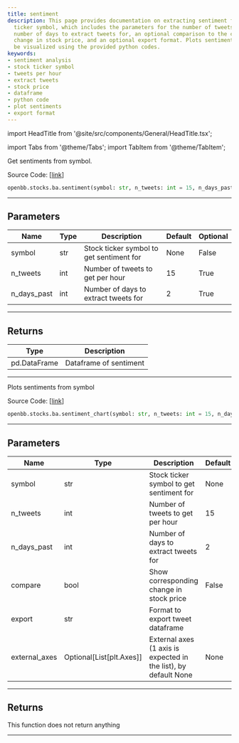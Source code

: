 ```yaml
---
title: sentiment
description: This page provides documentation on extracting sentiment from a stock
  ticker symbol, which includes the parameters for the number of tweets per hour,
  number of days to extract tweets for, an optional comparison to the corresponding
  change in stock price, and an optional export format. Plots sentiments can also
  be visualized using the provided python codes.
keywords:
- sentiment analysis
- stock ticker symbol
- tweets per hour
- extract tweets
- stock price
- dataframe
- python code
- plot sentiments
- export format
---
```


import HeadTitle from '@site/src/components/General/HeadTitle.tsx';

<HeadTitle title="stocks.ba.sentiment - Reference | OpenBB SDK Docs" />

import Tabs from '@theme/Tabs';
import TabItem from '@theme/TabItem';

<Tabs>
<TabItem value="model" label="Model" default>

Get sentiments from symbol.

Source Code: [[link](https://github.com/OpenBB-finance/OpenBBTerminal/tree/main/openbb_terminal/common/behavioural_analysis/twitter_model.py#L125)]

```python
openbb.stocks.ba.sentiment(symbol: str, n_tweets: int = 15, n_days_past: int = 2)
```

---

## Parameters

| Name | Type | Description | Default | Optional |
| ---- | ---- | ----------- | ------- | -------- |
| symbol | str | Stock ticker symbol to get sentiment for | None | False |
| n_tweets | int | Number of tweets to get per hour | 15 | True |
| n_days_past | int | Number of days to extract tweets for | 2 | True |


---

## Returns

| Type | Description |
| ---- | ----------- |
| pd.DataFrame | Dataframe of sentiment |
---

</TabItem>
<TabItem value="view" label="Chart">

Plots sentiments from symbol

Source Code: [[link](https://github.com/OpenBB-finance/OpenBBTerminal/tree/main/openbb_terminal/common/behavioural_analysis/twitter_view.py#L79)]

```python
openbb.stocks.ba.sentiment_chart(symbol: str, n_tweets: int = 15, n_days_past: int = 2, compare: bool = False, export: str = "", external_axes: Optional[List[matplotlib.axes._axes.Axes]] = None)
```

---

## Parameters

| Name | Type | Description | Default | Optional |
| ---- | ---- | ----------- | ------- | -------- |
| symbol | str | Stock ticker symbol to get sentiment for | None | False |
| n_tweets | int | Number of tweets to get per hour | 15 | True |
| n_days_past | int | Number of days to extract tweets for | 2 | True |
| compare | bool | Show corresponding change in stock price | False | True |
| export | str | Format to export tweet dataframe |  | True |
| external_axes | Optional[List[plt.Axes]] | External axes (1 axis is expected in the list), by default None | None | True |


---

## Returns

This function does not return anything

---

</TabItem>
</Tabs>
